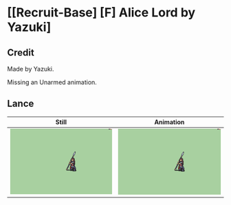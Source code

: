 # [\[Recruit-Base\] \[F\] Alice Lord by Yazuki]

## Credit

Made by Yazuki.

Missing an Unarmed animation.
	
## Lance

| Still | Animation |
| :---: | :-------: |
| ![Lance still](./Lance_000.png) | ![Lance animation](./Lance.gif) |
